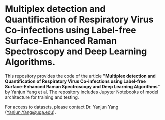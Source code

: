 # Multiplex detection and Quantification of Respiratory Virus Co-infections using Label-free Surface-Enhanced Raman Spectroscopy and Deep Learning Algorithms.

This repository provides the code of the article **"Multiplex detection and Quantification of Respiratory Virus Co-infections using Label-free Surface-Enhanced Raman Spectroscopy and Deep Learning Algorithms"** by Yanjun Yang et al. The repository includes Jupyter Notebooks of model architecture for training and testing.

For access to datasets, please contact Dr. Yanjun Yang (Yanjun.Yang@uga.edu).
